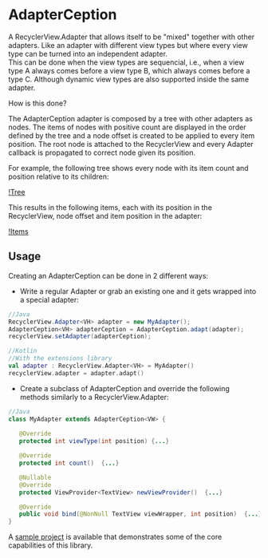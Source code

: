 # AdapterCeption

<p>
A RecyclerView.Adapter that allows itself to be "mixed" together with other adapters. Like an adapter with different view types but where every view type can be turned into an independent adapter.
  <br>
  This can be done when the view types are sequencial, i.e., when a view type A always comes before a view type B, which always         comes before a type C. Although dynamic view types are also supported inside the same adapter.
  </br>
</p>
<p>
How is this done?
</p>
  <p>The AdapterCeption adapter is composed by a tree with other adapters as nodes. The items of nodes with positive count are displayed in the order defined by the tree and a node offset is created to be applied to every item position. The root node is attached to the RecyclerView and every Adapter callback is propagated to correct node given its position.
</p>
<p>
  For example, the following tree shows every node with its item count and position relative to its children:
</p>

[!Tree](readme/AdapterCeption_Tree.png)

<p>
  This results in the following items, each with its position in the RecyclerView, node offset and item position in the adapter:
</p>

[!Items](readme/AdapterCeption_Items.png)

Usage
--------

Creating an AdapterCeption can be done in 2 different ways:
 * Write a regular Adapter or grab an existing one and it gets wrapped into a special adapter:
 ```java
 //Java
 RecyclerView.Adapter<VH> adapter = new MyAdapter();
 AdapterCeption<VH> adapterCeption = AdapterCeption.adapt(adapter);
 recyclerView.setAdapter(adapterCeption);
 ```
  ```kotlin
  //Kotlin
  //With the extensions library
val adapter : RecyclerView.Adapter<VH> = MyAdapter()
recyclerView.adapter = adapter.adapt()
 ```
 - Create a subclass of AdapterCeption and override the following methods similarly to a RecyclerView.Adapter:

 ```java
 //Java
class MyAdapter extends AdapterCeption<VW> {
    
    @Override
    protected int viewType(int position) {...}

    @Override
    protected int count()  {...}

    @Nullable
    @Override
    protected ViewProvider<TextView> newViewProvider()  {...}

    @Override
    public void bind(@NonNull TextView viewWrapper, int position)  {...}
}
 ```
A [sample project](app/) is available that demonstrates some of the core capabilities of this library.
